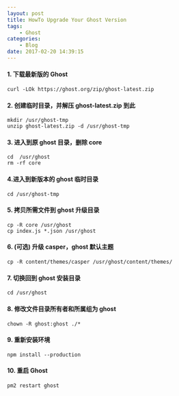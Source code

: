 ```yaml
---
layout: post
title: HowTo Upgrade Your Ghost Version
tags: 
    - Ghost
categories: 
    - Blog
date: 2017-02-20 14:39:15
---
```



#### 1. 下载最新版的 Ghost

```
curl -LOk https://ghost.org/zip/ghost-latest.zip
```

#### 2. 创建临时目录，并解压 ghost-latest.zip 到此

```
mkdir /usr/ghost-tmp
unzip ghost-latest.zip -d /usr/ghost-tmp
```

#### 3. 进入到原 ghost 目录，删除 core

```
cd  /usr/ghost
rm -rf core
```

#### 4.进入到新版本的 ghost 临时目录

```
cd /usr/ghost-tmp
```

#### 5. 拷贝所需文件到 ghost 升级目录

```
cp -R core /usr/ghost
cp index.js *.json /usr/ghost
```

#### 6. (可选) 升级 casper，ghost 默认主题

```
cp -R content/themes/casper /usr/ghost/content/themes/
```

#### 7. 切换回到 ghost 安装目录

```
cd /usr/ghost
```

#### 8. 修改文件目录所有者和所属组为 ghost

```
chown -R ghost:ghost ./*
```

#### 9. 重新安装环境

```
npm install --production
```

#### 10. 重启 Ghost

```
pm2 restart ghost
```
